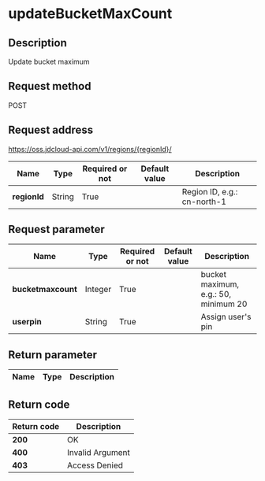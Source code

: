 # updateBucketMaxCount


## Description
Update bucket maximum


## Request method
POST

## Request address
https://oss.jdcloud-api.com/v1/regions/{regionId}/

|Name|Type|Required or not|Default value|Description|
|---|---|---|---|---|
|**regionId**|String|True||Region ID, e.g.: cn-north-1|

## Request parameter
|Name|Type|Required or not|Default value|Description|
|---|---|---|---|---|
|**bucketmaxcount**|Integer|True||bucket maximum, e.g.: 50, minimum 20|
|**userpin**|String|True||Assign user's pin|


## Return parameter
|Name|Type|Description|
|---|---|---|



## Return code
|Return code|Description|
|---|---|
|**200**|OK|
|**400**|Invalid Argument|
|**403**|Access Denied|
